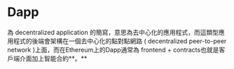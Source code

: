 # Dapp

為 decentralized application 的簡寫，意思為去中心化的應用程式，而這類型應用程式的後端會架構在一個去中心化的點對點網路 \( decentralized peer-to-peer network \)上面，而在Ethereum上的Dapp通常為 frontend + contracts也就是客戶端介面加上智能合約**。**

